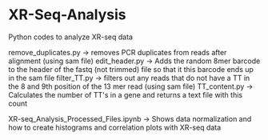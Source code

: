 # XR-Seq-Analysis
Python codes to analyze XR-seq data

remove_duplicates.py -> removes PCR duplicates from reads after alignment (using sam file)
edit_header.py -> Adds the random 8mer barcode to the header of the fastq (not trimmed) file so that it this barcode ends up in the sam file
filter_TT.py -> filters out any reads that do not have a TT in the 8 and 9th position of the 13 mer read (using sam file)
TT_content.py -> Calculates the number of TT's in a gene and returns a text file with this count

XR-seq_Analysis_Processed_Files.ipynb -> Shows data normalization and how to create histograms and correlation plots with XR-seq data 
